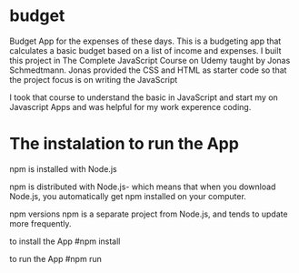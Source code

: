 # budget
Budget App for the expenses of these days.
This is a budgeting app that calculates a basic budget based on a list of income and expenses. 
I built this project in The Complete JavaScript Course on Udemy taught by Jonas Schmedtmann. 
Jonas provided the CSS and HTML as starter code so that the project focus is on writing the JavaScript

I took that course to understand the basic in JavaScript and start my on Javascript Apps and was helpful 
for my work experence coding.

# The instalation to run the App

npm is installed with Node.js

npm is distributed with Node.js- which means that when you download Node.js, you automatically get npm installed on your computer.

npm versions
npm is a separate project from Node.js, and tends to update more frequently.

to install the App 
#npm install

to run the App
#npm run 
